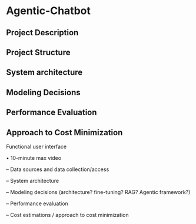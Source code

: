 # Agentic-Chatbot

## Project Description 

## Project Structure 

## System architecture 

## Modeling Decisions 

## Performance Evaluation 

## Approach to Cost Minimization 

Functional user interface

•
10-minute max video

–
Data sources and data collection/access

–
System architecture

–
Modeling decisions (architecture? fine-tuning? RAG? Agentic framework?)

–
Performance evaluation

–
Cost estimations / approach to cost minimization
